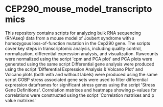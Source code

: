 # CEP290_mouse_model_transcriptomics
This repository contains scripts for analyzing bulk RNA sequencing (RNAseq) data from a mouse model of Joubert syndrome with a homozygous loss-of-function mutation in the Cep290 gene. The scripts cover key steps in transcriptomic analysis, including quality control, normalization, differential expression analysis, and visualization.
Rawcounts were normalized using the script 'cpm and PCA plot' and PCA plots were generated using the same script
Differential gene analysis were produced using the script 'Differential Expression Analysis & Volcano Plot' and Volcano plots (both with and without labels) were produced using the same script
GOBP stress associated gene sets were used to filter differential expression dataframes for significant stress genes using the script 'Stress Gene Definitions'. Correlation matrixes and heatmaps showing p-values for correlations were constructed using the script 'Correlation matrixes and p value matrixes'
